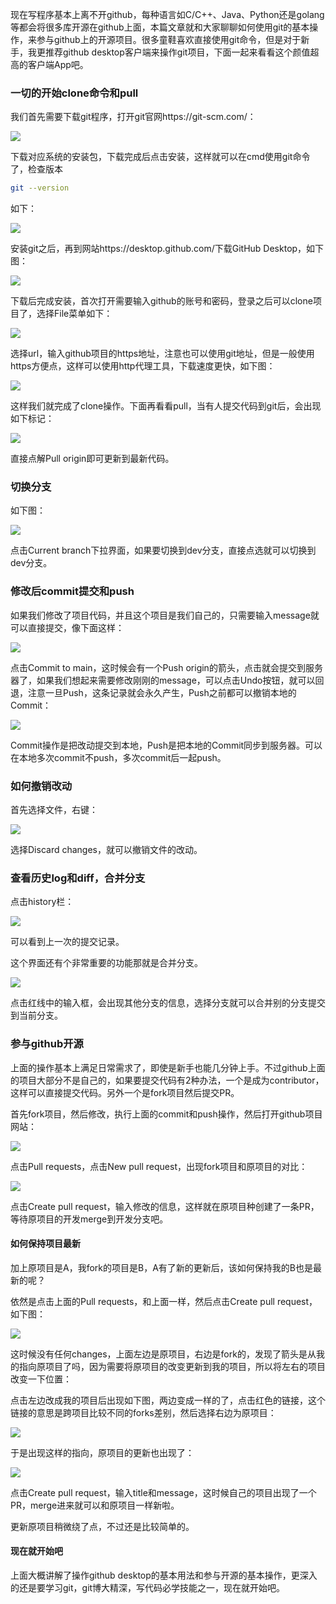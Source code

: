 现在写程序基本上离不开github，每种语言如C/C++、Java、Python还是golang等都会将很多库开源在github上面，本篇文章就和大家聊聊如何使用git的基本操作，来参与github上的开源项目。很多童鞋喜欢直接使用git命令，但是对于新手，我更推荐github desktop客户端来操作git项目，下面一起来看看这个颜值超高的客户端App吧。

  
### 一切的开始clone命令和pull

我们首先需要下载git程序，打开git官网https://git-scm.com/：

![](https://oss.v8cloud.cn/markdown/a984c288a376abaf1c8ddc7959912fa4.png)

下载对应系统的安装包，下载完成后点击安装，这样就可以在cmd使用git命令了，检查版本

``` bash
git --version
```

如下：

![](https://oss.v8cloud.cn/markdown/f8bff1c6c6d51b86ae68226f90d9d995.png)

安装git之后，再到网站https://desktop.github.com/下载GitHub Desktop，如下图：

![](https://oss.v8cloud.cn/markdown/9067cbbee5346638e044421375f4052d.png)

下载后完成安装，首次打开需要输入github的账号和密码，登录之后可以clone项目了，选择File菜单如下：

![](https://oss.v8cloud.cn/markdown/a33d9bf30a155c9eeafb41bfadf8c516.png)

选择url，输入github项目的https地址，注意也可以使用git地址，但是一般使用https方便点，这样可以使用http代理工具，下载速度更快，如下图：

![](https://oss.v8cloud.cn/markdown/55ab2ca1fbddee6023a7dccd67a9953e.png)

这样我们就完成了clone操作。下面再看看pull，当有人提交代码到git后，会出现如下标记：

![](https://oss.v8cloud.cn/markdown/b4925a0f9e7140656a4e2940bdd4bfb0.png)

直接点解Pull origin即可更新到最新代码。

### 切换分支

如下图：

![](https://oss.v8cloud.cn/markdown/b17bdb3f3dd6750d42df3d7e9fabc6a3.png)

点击Current branch下拉界面，如果要切换到dev分支，直接点选就可以切换到dev分支。

  
### 修改后commit提交和push

如果我们修改了项目代码，并且这个项目是我们自己的，只需要输入message就可以直接提交，像下面这样：

![](https://oss.v8cloud.cn/markdown/af32cf0130fc462a096b73483c0b7dc6.png)

点击Commit to main，这时候会有一个Push origin的箭头，点击就会提交到服务器了，如果我们想起来需要修改刚刚的message，可以点击Undo按钮，就可以回退，注意一旦Push，这条记录就会永久产生，Push之前都可以撤销本地的Commit：

![](https://oss.v8cloud.cn/markdown/c9fe97e2c8a19c80691ea802accedc03.png)

Commit操作是把改动提交到本地，Push是把本地的Commit同步到服务器。可以在本地多次commit不push，多次commit后一起push。

### 如何撤销改动

首先选择文件，右键：

![](https://oss.v8cloud.cn/markdown/4dc5997d7588859b5a5b8abab769ea49.png)

选择Discard changes，就可以撤销文件的改动。

### 查看历史log和diff，合并分支

点击history栏：

![](https://oss.v8cloud.cn/markdown/0ad8f336a12e56a3d599ccf1424a9250.png)

可以看到上一次的提交记录。

这个界面还有个非常重要的功能那就是合并分支。

![](https://oss.v8cloud.cn/markdown/b1f00efe4afe8403047340476eb9fdf3.png)

点击红线中的输入框，会出现其他分支的信息，选择分支就可以合并别的分支提交到当前分支。

### 参与github开源

上面的操作基本上满足日常需求了，即使是新手也能几分钟上手。不过github上面的项目大部分不是自己的，如果要提交代码有2种办法，一个是成为contributor，这样可以直接提交代码。另外一个是fork项目然后提交PR。

首先fork项目，然后修改，执行上面的commit和push操作，然后打开github项目网站：

![](https://oss.v8cloud.cn/markdown/48d4d0728eb68ed883e21bdc0e7435d4.png)

点击Pull requests，点击New pull request，出现fork项目和原项目的对比：

![](https://oss.v8cloud.cn/markdown/727943d09e5ab6fe847700523f2d13ab.png)

点击Create pull request，输入修改的信息，这样就在原项目种创建了一条PR，等待原项目的开发merge到开发分支吧。

#### 如何保持项目最新

加上原项目是A，我fork的项目是B，A有了新的更新后，该如何保持我的B也是最新的呢？

依然是点击上面的Pull requests，和上面一样，然后点击Create pull request，如下图：

![](https://oss.v8cloud.cn/markdown/c1d654400ac10bf23954504a79532bde.png)

这时候没有任何changes，上面左边是原项目，右边是fork的，发现了箭头是从我的指向原项目了吗，因为需要将原项目的改变更新到我的项目，所以将左右的项目改变一下位置：

点击左边改成我的项目后出现如下图，两边变成一样的了，点击红色的链接，这个链接的意思是跨项目比较不同的forks差别，然后选择右边为原项目：

![](https://oss.v8cloud.cn/markdown/6e8a48e32c2bbb71013181a8abdafcdc.png)

于是出现这样的指向，原项目的更新也出现了：

![](https://oss.v8cloud.cn/markdown/1bfa005ab58b242b8872dd17fbdb2e68.png)

点击Create pull request，输入title和message，这时候自己的项目出现了一个PR，merge进来就可以和原项目一样新啦。

更新原项目稍微绕了点，不过还是比较简单的。

#### 现在就开始吧

上面大概讲解了操作github desktop的基本用法和参与开源的基本操作，更深入的还是要学习git，git博大精深，写代码必学技能之一，现在就开始吧。

  
  
